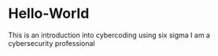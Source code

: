 # Hello-World
This is an introduction into cybercoding using six sigma
I am a cybersecurity professional
